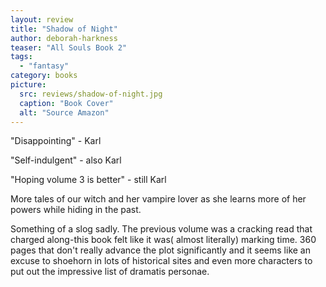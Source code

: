 ```yaml
---
layout: review
title: "Shadow of Night"
author: deborah-harkness
teaser: "All Souls Book 2"
tags:
  - "fantasy"
category: books
picture:
  src: reviews/shadow-of-night.jpg
  caption: "Book Cover"
  alt: "Source Amazon"
---
```


"Disappointing" - Karl

"Self-indulgent" - also Karl

"Hoping volume 3 is better" - still Karl

More tales of our witch and her vampire lover as she learns more of her powers while
hiding in the past.

Something of a slog sadly. The previous volume was a cracking read that charged along-this 
book felt like it was( almost literally) marking time. 360 pages that don't really advance 
the plot significantly and it seems like an excuse to shoehorn in lots of historical sites 
and even more characters to put out the impressive list of dramatis personae.